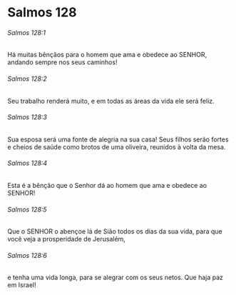 # Salmos 128

###### Salmos 128:1

Há muitas bênçãos para o homem que ama e obedece ao SENHOR, andando sempre nos seus caminhos!

###### Salmos 128:2

Seu trabalho renderá muito, e em todas as áreas da vida ele será feliz.

###### Salmos 128:3

Sua esposa será uma fonte de alegria na sua casa! Seus filhos serão fortes e cheios de saúde como brotos de uma oliveira, reunidos à volta da mesa.

###### Salmos 128:4

Esta é a bênção que o Senhor dá ao homem que ama e obedece ao SENHOR!

###### Salmos 128:5

Que o SENHOR o abençoe lá de Sião todos os dias da sua vida, para que você veja a prosperidade de Jerusalém,

###### Salmos 128:6

e tenha uma vida longa, para se alegrar com os seus netos. Que haja paz em Israel!

